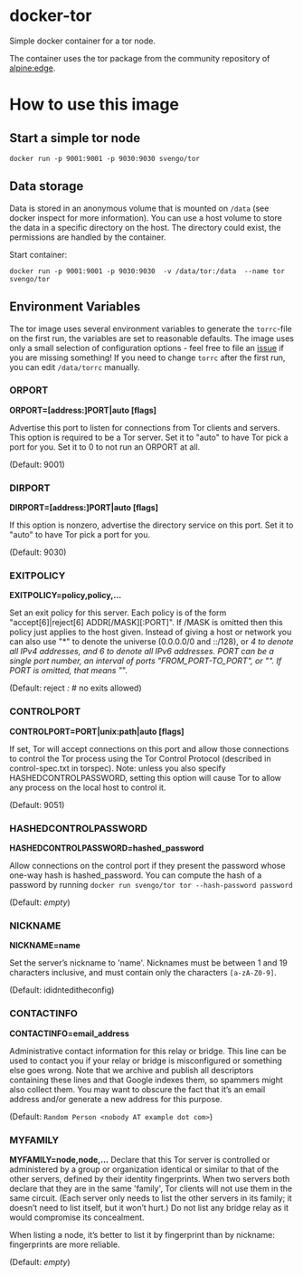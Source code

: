 # docker-tor

Simple docker container for a tor node.

The container uses the tor package from the community repository of [alpine:edge](https://pkgs.alpinelinux.org/packages?name=tor&branch=edge&repo=&arch=&maintainer=).

# How to use this image

## Start a simple tor node

``docker run -p 9001:9001 -p 9030:9030 svengo/tor``

## Data storage

Data is stored in an anonymous volume that is mounted on ``/data`` (see docker inspect for more information). You can use a host volume to store the data in a specific directory on the host. The directory could exist, the permissions are handled by the container.

Start container:

``docker run -p 9001:9001 -p 9030:9030  -v /data/tor:/data  --name tor svengo/tor``

## Environment Variables

The tor image uses several environment variables to generate the ``torrc``-file on the first run, the variables are set to reasonable defaults. The image uses only a small selection of configuration options - feel free to file an [issue](https://github.com/svengo/docker-tor/issues) if you are missing something! If you need to change ``torrc`` after the first run, you can  edit ``/data/torrc`` manually.

### ORPORT

**ORPORT=[address:]PORT|auto [flags]**

Advertise this port to listen for connections from Tor clients and servers. This option is required to be a Tor server. Set it to "auto" to have Tor pick a port for you. Set it to 0 to not run an ORPORT at all. 

(Default: 9001)

### DIRPORT

**DIRPORT=[address:]PORT|auto [flags]**

If this option is nonzero, advertise the directory service on this port. Set it to "auto" to have Tor pick a port for you. 

(Default: 9030)

### EXITPOLICY

**EXITPOLICY=policy,policy,…**

Set an exit policy for this server. Each policy is of the form "accept[6]|reject[6] ADDR[/MASK][:PORT]". If /MASK is omitted then this policy just applies to the host given. Instead of giving a host or network you can also use "*" to denote the universe (0.0.0.0/0 and ::/128), or *4 to denote all IPv4 addresses, and *6 to denote all IPv6 addresses. PORT can be a single port number, an interval of ports "FROM_PORT-TO_PORT", or "*". If PORT is omitted, that means "*".

(Default: reject *:* # no exits allowed)

### CONTROLPORT

**CONTROLPORT=PORT|unix:path|auto [flags]**

If set, Tor will accept connections on this port and allow those connections to control the Tor process using the Tor Control Protocol (described in control-spec.txt in torspec). Note: unless you also specify HASHEDCONTROLPASSWORD, setting this option will cause Tor to allow any process on the local host to control it.

(Default: 9051)

### HASHEDCONTROLPASSWORD

**HASHEDCONTROLPASSWORD=hashed_password**

Allow connections on the control port if they present the password whose one-way hash is hashed_password. You can compute the hash of a password by running ``docker run svengo/tor tor --hash-password password``

(Default: *empty*)

### NICKNAME

**NICKNAME=name**

Set the server’s nickname to 'name'. Nicknames must be between 1 and 19 characters inclusive, and must contain only the characters ``[a-zA-Z0-9]``.

(Default: ididnteditheconfig)

### CONTACTINFO

**CONTACTINFO=email_address**

Administrative contact information for this relay or bridge. This line can be used to contact you if your relay or bridge is misconfigured or something else goes wrong. Note that we archive and publish all descriptors containing these lines and that Google indexes them, so spammers might also collect them. You may want to obscure the fact that it’s an email address and/or generate a new address for this purpose.

(Default: ``Random Person <nobody AT example dot com>``)

### MYFAMILY
**MYFAMILY=node,node,…**
Declare that this Tor server is controlled or administered by a group or organization identical or similar to that of the other servers, defined by their identity fingerprints. When two servers both declare that they are in the same 'family', Tor clients will not use them in the same circuit. (Each server only needs to list the other servers in its family; it doesn’t need to list itself, but it won’t hurt.) Do not list any bridge relay as it would compromise its concealment.

When listing a node, it’s better to list it by fingerprint than by nickname: fingerprints are more reliable.

(Default: *empty*)
